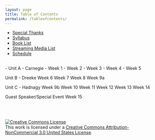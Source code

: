 ```yaml
---
layout: page
title: Table of Contents
permalink: /tableofcontents/
---
```

- [Special Thanks](/thankyou/)
- [Syllabus](/syllabus)
- [Book List](/booklist)
- [Streaming Media List](/streaming)
- [Schedule](/schedule)
<br>
- Unit A - Carnegie
  - Week 1
  - Week 2
  - Week 3
  - Week 4
  - Week 5

Unit B - Dreeke
Week 6
Week 7
Week 8
Week 9a

Unit C - Hadnagy
Week 9b
Week 10
Week 11
Week 12
Week 13
Week 14

Guest Speaker/Special Event
Week 15

<br><br><br>
<a rel="license" href="http://creativecommons.org/licenses/by-nc/3.0/us/"><img alt="Creative Commons License" style="border-width:0" src="https://i.creativecommons.org/l/by-nc/3.0/us/88x31.png" /></a><br />This work is licensed under a <a rel="license" href="http://creativecommons.org/licenses/by-nc/3.0/us/">Creative Commons Attribution-NonCommercial 3.0 United States License</a>.
